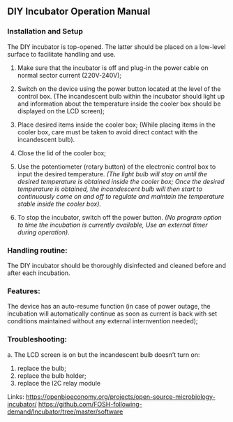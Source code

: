 ## DIY Incubator Operation Manual

### Installation and Setup 

The DIY incubator is top-opened. The latter should be placed on a low-level surface to facilitate handling and use.

1. Make sure that the incubator is off and plug-in the power cable on normal sector current (220V-240V);
 
2. Switch on the device using the power button located at the level of the control box. (The incandescent bulb within the incubator should light up and information about the temperature inside the cooler box should be displayed on the LCD screen);

3. Place desired items inside the cooler box; (While placing items in the cooler box, care must be taken to avoid direct contact with the incandescent bulb).
 
4. Close the lid of the cooler box;
 
5. Use the potentiometer (rotary button) of the electronic control box to input the desired temperature. 
*(The light bulb will stay on until the desired temperature is obtained inside the cooler box; Once the desired temperature is obtained, the incandescent bulb will then start to continuously come on and off to regulate and maintain the temperature stable inside the cooler box).*
 
6. To stop the incubator, switch off the power button. 
*(No program option to time the incubation is currently available, Use an external timer during operation).*

### Handling routine:
The DIY incubator should be thoroughly disinfected and cleaned before and after each incubation.

### Features:
The device has an auto-resume function (in case of power outage, the incubation will automatically continue as soon as current is back with set conditions maintained without any external internvention needed);

### Troubleshooting:
a.  The LCD screen is on but the incandescent bulb doesn’t turn on:
1.  replace the bulb;
2.  replace the bulb holder;
3.  replace the I2C relay module


Links:
https://openbioeconomy.org/projects/open-source-microbiology-incubator/
https://github.com/FOSH-following-demand/Incubator/tree/master/software


   
